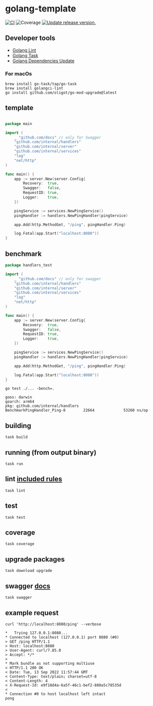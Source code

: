 # golang-template

[![CI](https://github.com/tj-actions/coverage-badge-go/workflows/CI/badge.svg)](https://github.com/tj-actions/coverage-badge-go/actions?query=workflow%3ACI)
![Coverage](https://img.shields.io/badge/Coverage-78.4%25-brightgreen)
[![Update release version.](https://github.com/tj-actions/coverage-badge-go/workflows/Update%20release%20version./badge.svg)](https://github.com/tj-actions/coverage-badge-go/actions?query=workflow%3A%22Update+release+version.%22)

## Developer tools

- [Golang Lint](https://golangci-lint.run/)
- [Golang Task](https://taskfile.dev/)
- [Golang Dependencies Update](https://github.com/oligot/go-mod-upgrade)

### For macOs

```shell
brew install go-task/tap/go-task
brew install golangci-lint
go install github.com/oligot/go-mod-upgrade@latest
```

## template

```go

package main

import (
	_ "github.com/docs" // only for Swagger
	"github.com/internal/handlers"
	"github.com/internal/server"
	"github.com/internal/services"
	"log"
	"net/http"
)

func main() {
	app := server.New(server.Config{
		Recovery:  true,
		Swagger:   false,
		RequestID: true,
		Logger:    true,
	})

	pingService := services.NewPingService()
	pingHandler := handlers.NewPingHandler(pingService)

	app.Add(http.MethodGet, "/ping", pingHandler.Ping)

	log.Fatal(app.Start("localhost:8080"))
}
```

## benchmark

```go
package handlers_test

import (
	_ "github.com/docs" // only for swagger
	"github.com/internal/handlers"
	"github.com/internal/server"
	"github.com/internal/services"
	"log"
	"net/http"
)

func main() {
	app := server.New(server.Config{
		Recovery:  true,
		Swagger:   false,
		RequestID: true,
		Logger:    true,
	})

	pingService := services.NewPingService()
	pingHandler := handlers.NewPingHandler(pingService)

	app.Add(http.MethodGet, "/ping", pingHandler.Ping)

	log.Fatal(app.Start("localhost:8080"))
}
```

```shell
go test ./... -bench=.
```

````text
goos: darwin
goarch: arm64
pkg: github.com/internal/handlers
BenchmarkPingHandler_Ping-8        22664             53260 ns/op
````

## building

```shell
task build
```

## running (from output binary)

```shell
task run
```

## lint [included rules](.golangci.yml)

```shell
task lint
```

## test

```shell
task test
```

## coverage

```shell
task coverage
```

## upgrade packages

```shell
task download upgrade
```

## swagger [docs](/docs)

```shell
task swagger
```

## example request

```shell
curl 'http://localhost:8080/ping' --verbose
```

```text
*   Trying 127.0.0.1:8080...
* Connected to localhost (127.0.0.1) port 8080 (#0)
> GET /ping HTTP/1.1
> Host: localhost:8080
> User-Agent: curl/7.85.0
> Accept: */*
>
* Mark bundle as not supporting multiuse
< HTTP/1.1 200 OK
< Date: Tue, 13 Sep 2022 11:57:44 GMT
< Content-Type: text/plain; charset=utf-8
< Content-Length: 4
< X-Request-Id: e9f18d4a-6a5f-46c1-bef2-880a5c78535d
<
* Connection #0 to host localhost left intact
pong
```
